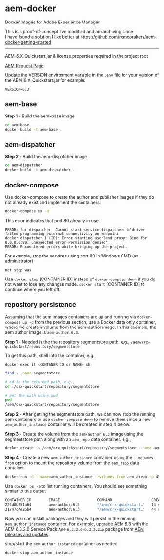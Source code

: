 # aem-docker
Docker Images for Adobe Experience Manager

This is a proof-of-concept I've modified and am archiving since\
I have found a solution I like better at https://github.com/remcorakers/aem-docker-getting-started

---

AEM_6.X_Quickstart.jar & license.properties required in the project root

[AEM Request Page](https://solutionpartners.adobe.com/home/enablement/access/mc-products.html)

Update the VERSION environment variable in the `.env` file for your version of the AEM_6.X_Quickstart.jar
for example:
```
VERSION=6.3
```

## aem-base
**Step 1** - Build the aem-base image

```bash
cd aem-base
docker build -t aem-base .
```

## aem-dispatcher
**Step 2** - Build the aem-dispatcher image

```bash
cd aem-dispatcher
docker build -t aem-dispatcher .
```

## docker-compose

Use docker-compose to create the author and publisher images if they do not already exist and implement the containers.

```bash
docker-compose up -d
```

This error indicates that port 80 already in use
```
ERROR: for dispatcher  Cannot start service dispatcher: b'driver failed programming external connectivity on endpoint docker_dispatcher_1 (ID): Error starting userland proxy: Bind for 0.0.0.0:80: unexpected error Permission denied'
ERROR: Encountered errors while bringing up the project.
```
For example, stop the services using port 80 in Windows
CMD (as administrator)
```
net stop was
```

Use `docker stop` [CONTAINER ID] instead of `docker-compose down` if you do not want to lose any changes made. `docker start` [CONTAINER ID] to continue where you left off.

## repository persistence

Assuming that the aem images containers are up and running via `docker-compose up -d` from the previous section,
use a Docker data only container, where we create a volume from the aem-author image. In this example, the aem author image is `aem-author:6.3`.

**Step 1** - Needed is the the repository segmentstore path, e.g.,
`/aem/crx-quickstart/repository/segmentstore`

To get this path, shell into the container, e.g.,
```bash
docker exec it <CONTANER ID or NAME> sh

find . -name segmentstore

# cd to the returned path, e.g.,
cd ./crx-quickstart/repository/segmentstore

# get the path using pwd
pwd
/aem/crx-quickstart/repository/segmentstore
```

**Step 2** - After getting the segmentstore path, we can now stop the running aem containers or use `docker-compose down` to remove them since a new `aem_author_instance` container will be created in step 4 below.

**Step 3** - Create the volume from the `aem-author:6.3` image using the segmentstore path along with an `aem_repo` data container. e.g.,
```bash
docker create -v /aem/crx-quickstart/repository/segmentstore --name aem_arepo aem-author:6.3 /bin/true
```

**Step 4** - Create a new `aem_author_instance` container using the `--volumes-from` option to mount the repository volume from the `aem_repo` data container
```bash
docker run -d --name=aem_author_instance --volumes-from aem_arepo -p 4502-4503:4502-4503 aem-author:6.3
```

Use `docker ps -a` to list running containers.
You should see something similar to this output
```bash
CONTAINER ID        IMAGE                 COMMAND                  CREATED             STATUS              PORTS                                        NAMES
224d8b551a64        aem-author:6.3        "/aem/crx-quickstart…"   14 seconds ago      Up 13 seconds       0.0.0.0:4502-4503->4502-4503/tcp, 8000/tcp   aem_author_instance
31747c4e25b4        aem-author:6.3        "/aem/crx-quickstart…"   44 seconds ago      Created                                                          aem_arepo
```

Now you can install packages and they will persist in the running `aem_author_instance` container. For example, upgrade AEM 6.3 with the AEM 6.3.2.0 Service Pack `AEM-6.3.2.0-6.3.2.zip` package from [AEM releases and updates](https://helpx.adobe.com/experience-manager/aem-releases-updates.html)

stop/start the `aem_author_instance` container as needed
```bash
docker stop aem_author_instance
```

